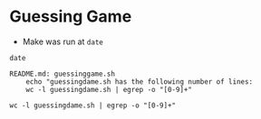# Guessing Game

- Make was run at `date`

```
date
```

```
README.md: guessinggame.sh
	echo "guessingdame.sh has the following number of lines:
	wc -l guessingdame.sh | egrep -o "[0-9]+" 
```

`wc -l guessingdame.sh | egrep -o "[0-9]+"`
